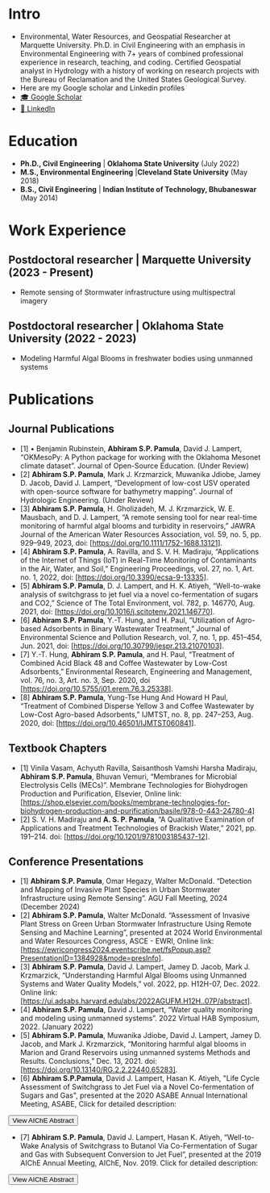 # Intro
- Environmental, Water Resources, and Geospatial Researcher at Marquette University. Ph.D. in Civil Engineering with an emphasis in Environmental Engineering with 7+ years of combined professional experience in research, teaching, and coding. Certified Geospatial analyst in Hydrology with a history of working on research projects with the Bureau of Reclamation and the United States Geological Survey.
- Here are my Google scholar and Linkedin profiles
- <a href="https://scholar.google.com/citations?user=YrTbCmsAAAAJ&hl=en&oi=ao">🎓 Google Scholar</a>
- <a href="https://www.linkedin.com/in/asppamula">👔 LinkedIn</a>

# Education
- **Ph.D., Civil Engineering** | **Oklahoma State University** (July 2022)
- **M.S., Environmental Engineering** |**Cleveland State University** (May 2018)
- **B.S., Civil Engineering** | **Indian Institute of Technology, Bhubaneswar** (May 2014)

# Work Experience
## Postdoctoral researcher | Marquette University (2023 - Present)
- Remote sensing of Stormwater infrastructure using multispectral imagery
  
## Postdoctoral researcher | Oklahoma State University (2022 - 2023)
- Modeling Harmful Algal Blooms in freshwater bodies using unmanned systems

# Publications
## Journal Publications
- [1] •	Benjamin Rubinstein, **Abhiram S.P. Pamula**, David J. Lampert, “OKMesoPy: A Python package for working with the Oklahoma Mesonet climate dataset”. Journal of Open-Source Education. (Under Review)
- [2] **Abhiram S.P. Pamula**, Mark J. Krzmarzick, Muwanika Jdiobe, Jamey D. Jacob, David J. Lampert, “Development of low-cost USV operated with open-source software for bathymetry mapping”. Journal of Hydrologic Engineering. (Under Review)
- [3]	**Abhiram S.P. Pamula**, H. Gholizadeh, M. J. Krzmarzick, W. E. Mausbach, and D. J. Lampert, “A remote sensing tool for near real-time monitoring of harmful algal blooms and turbidity in reservoirs,” JAWRA Journal of the American Water Resources Association, vol. 59, no. 5, pp. 929–949, 2023, doi: [https://doi.org/10.1111/1752-1688.13121].
- [4]	**Abhiram S.P. Pamula**, A. Ravilla, and S. V. H. Madiraju, “Applications of the Internet of Things (IoT) in Real-Time Monitoring of Contaminants in the Air, Water, and Soil,” Engineering Proceedings, vol. 27, no. 1, Art. no. 1, 2022, doi: [https://doi.org/10.3390/ecsa-9-13335].
- [5]	**Abhiram S.P. Pamula**, D. J. Lampert, and H. K. Atiyeh, “Well-to-wake analysis of switchgrass to jet fuel via a novel co-fermentation of sugars and CO2,” Science of The Total Environment, vol. 782, p. 146770, Aug. 2021, doi: [https://doi.org/10.1016/j.scitotenv.2021.146770].
- [6]	**Abhiram S.P. Pamula**, Y.-T. Hung, and H. Paul, “Utilization of Agro-based Adsorbents in Binary Wastewater Treatment,” Journal of Environmental Science and Pollution Research, vol. 7, no. 1, pp. 451–454, Jun. 2021, doi: [https://doi.org/10.30799/jespr.213.21070103].
- [7]	Y.-T. Hung, **Abhiram S.P. Pamula**, and H. Paul, “Treatment of Combined Acid Black 48 and Coffee Wastewater by Low-Cost Adsorbents,” Environmental Research, Engineering and Management, vol. 76, no. 3, Art. no. 3, Sep. 2020, doi [https://doi.org/10.5755/j01.erem.76.3.25338].
- [8]	**Abhiram S.P. Pamula**, Yung-Tse Hung And Howard H Paul, “Treatment of Combined Disperse Yellow 3 and Coffee Wastewater by Low-Cost Agro-based Adsorbents,” IJMTST, no. 8, pp. 247–253, Aug. 2020, doi: [https://doi.org/10.46501/IJMTST060841].


## Textbook Chapters
- [1] Vinila Vasam, Achyuth Ravilla, Saisanthosh Vamshi Harsha Madiraju, **Abhiram S.P. Pamula**, Bhuvan Vemuri, “Membranes for Microbial Electrolysis Cells (MECs)”. Membrane Technologies for Biohydrogen Production and Purification,   Elsevier, Online link: [https://shop.elsevier.com/books/membrane-technologies-for-biohydrogen-production-and-purification/basile/978-0-443-24780-4]
- [2]	S. V. H. Madiraju and **A. S. P. Pamula**, “A Qualitative Examination of Applications and Treatment Technologies of Brackish Water,” 2021, pp. 191–214. doi: [https://doi.org/10.1201/9781003185437-12].

## Conference Presentations
- [1] **Abhiram S.P. Pamula**, Omar Hegazy, Walter McDonald. “Detection and Mapping of Invasive Plant Species in Urban Stormwater Infrastructure using Remote Sensing”. AGU Fall Meeting, 2024 (December 2024)
- [2] **Abhiram S.P. Pamula**, Walter McDonald. “Assessment of Invasive Plant Stress on Green Urban Stormwater Infrastructure Using Remote Sensing and Machine Learning”, presented at 2024 World Environmental and Water Resources Congress, ASCE - EWRI, Online link: [https://ewricongress2024.eventscribe.net/fsPopup.asp?PresentationID=1384928&mode=presInfo].
- [3]	**Abhiram S.P. Pamula**, David J. Lampert, Jamey D. Jacob, Mark J. Krzmarzick, “Understanding Harmful Algal Blooms using Unmanned Systems and Water Quality Models,” vol. 2022, pp. H12H-07, Dec. 2022. Online link: [https://ui.adsabs.harvard.edu/abs/2022AGUFM.H12H..07P/abstract].
- [4] **Abhiram S.P. Pamula**, David J. Lampert, “Water quality monitoring and modeling using unmanned systems”. 2022 Virtual HAB Symposium, 2022. (January 2022)
- [5] **Abhiram S.P. Pamula**, Muwanika Jdiobe, David J. Lampert, Jamey D. Jacob, and Mark J. Krzmarzick, “Monitoring harmful algal blooms in Marion and Grand Reservoirs using unmanned systems Methods and Results. Conclusions,” Dec. 13, 2021. doi: [https://doi.org/10.13140/RG.2.2.22440.65283].
- [6] **Abhiram S.P.Pamula**, David J. Lampert, Hasan K. Atiyeh, "Life Cycle Assessment of Switchgrass to Jet Fuel via a Novel Co-fermentation of Sugars and Gas", presented at the 2020 ASABE Annual International Meeting, ASABE, Click for detailed description:
<!-- Button to Open Link -->
<button id="openLink">View AIChE Abstract</button>
<script>
  document.getElementById("openLink").addEventListener("click", function() {
    window.open("[https://aiche.confex.com/aiche/2019/meetingapp.cgi/Paper/570266](https://www.asabe.org/Portals/0/21AIM_Session_Listing.pdf)", "_blank");
  });
</script>
- [7] **Abhiram S.P. Pamula**, David J. Lampert, Hasan K. Atiyeh, “Well-to-Wake Analysis of Switchgrass to Butanol Via Co-Fermentation of Sugar and Gas with Subsequent Conversion to Jet Fuel”, presented at the 2019 AIChE Annual Meeting, AIChE, Nov. 2019. Click for detailed description:
<!-- Button to Open Link -->
<button id="openLink">View AIChE Abstract</button>
<script>
  document.getElementById("openLink").addEventListener("click", function() {
    window.open("https://aiche.confex.com/aiche/2019/meetingapp.cgi/Paper/570266", "_blank");
  });
</script>



